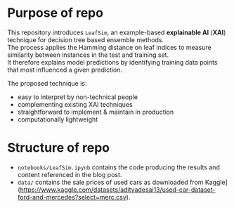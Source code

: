 # Purpose of repo

This repository introduces `LeafSim`, an example-based **explainable AI** (**XAI**) technique for decision tree based ensemble methods.<br/>
The process applies the Hamming distance on leaf indices to measure similarity between instances in the test and training set.<br/>
It therefore explains model predictions by identifying training data points that most influenced a given prediction.

The proposed technique is:
- easy to interpret by non-technical people
- complementing existing XAI techniques
- straightforward to implement & maintain in production
- computationally lightweight

# Structure of repo

- `notebooks/LeafSim.ipynb` contains the code producing the results and content referenced in the blog post.
- `data/` contains the sale prices of used cars as downloaded from Kaggle](https://www.kaggle.com/datasets/adityadesai13/used-car-dataset-ford-and-mercedes?select=merc.csv).